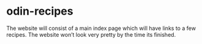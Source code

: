 # odin-recipes

The website will consist of a main index page which will have links to a few recipes. The website won’t look very pretty by the time its finished.